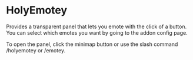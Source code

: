# HolyEmotey

Provides a transparent panel that lets you emote with the click of a button. You can select which emotes you want by going to the addon config page.

To open the panel, click the minimap button or use the slash command /holyemotey or /emotey.
